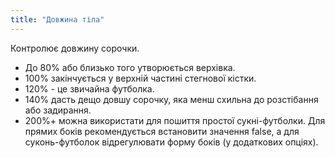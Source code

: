 ```yaml
---
title: "Довжина тіла"
---
```


Контролює довжину сорочки.
   - До 80% або близько того утворюється верхівка.
   - 100% закінчується у верхній частині стегнової кістки.
   - 120% - це звичайна футболка.
   - 140% дасть дещо довшу сорочку, яка менш схильна до розстібання або задирання.
   - 200%+ можна використати для пошиття простої сукні-футболки. Для прямих боків рекомендується встановити значення false, а для суконь-футболок відрегулювати форму боків (у додаткових опціях).


